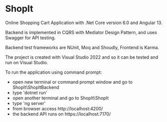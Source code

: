 # ShopIt

Online Shopping Cart Application with .Net Core version 6.0 and Angular 13.

Backend is implemented in CQRS with Mediator Design Pattern, and uses Swagger for API testing.

Backend test frameworks are NUnit, Moq and Shoudly, Frontend is Karma.

The project is created with Visual Studio 2022 and so it can be tested and run on Visual Studio.

To run the application using command prompt:
- open new terminal or command prompt window and go to ShopIt\ShopItBackend
- type 'dotnet run'
- open another terminal and go to ShopIt\ShopIt 
- type 'ng server'
- from browser access http://localhost:4200/ 
- the backend API runs on https://localhost:7170/ 
